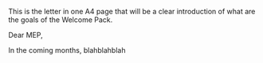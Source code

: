 This is the letter in one A4 page that will be a clear introduction of
what are the goals of the Welcome Pack.

Dear MEP,

In the coming months, blahblahblah
